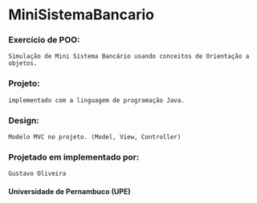 # MiniSistemaBancario


### Exercício de POO:
    Simulação de Mini Sistema Bancário usando conceitos de Orientação a objetos.
### Projeto: 
    implementado com a linguagem de programação Java.
### Design: 
    Modelo MVC no projeto. (Model, View, Controller)

### Projetado em implementado por:
    Gustavo Oliveira

#### Universidade de Pernambuco (UPE)